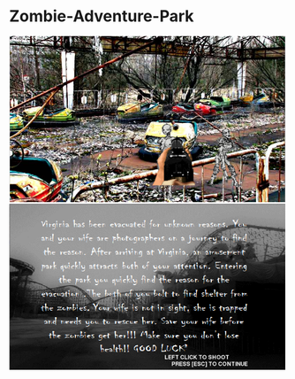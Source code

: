 # Zombie-Adventure-Park
<img src="https://github.com/nferris0684/Zombie-Adventure-Park/blob/master/game%20plan/screenshot4.PNG" width="500" height="300">
<img src="https://github.com/nferris0684/Zombie-Adventure-Park/blob/master/game%20plan/screenshot3.PNG" width="500" height="300">
